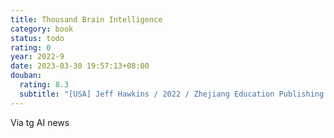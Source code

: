 ```yaml
---
title: Thousand Brain Intelligence
category: book
status: todo
rating: 0
year: 2022-9
date: 2023-03-30 19:57:13+08:00
douban:
  rating: 8.3
  subtitle: "[USA] Jeff Hawkins / 2022 / Zhejiang Education Publishing House"
---
```


Via tg AI news
